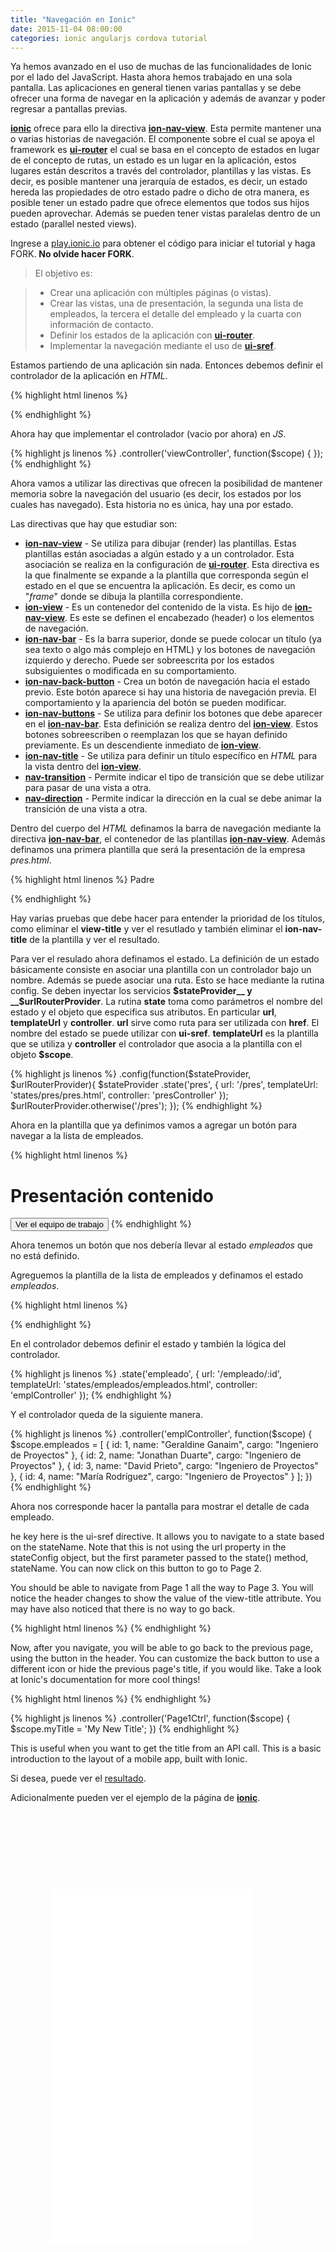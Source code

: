```yaml
---
title: "Navegación en Ionic"
date: 2015-11-04 08:00:00
categories: ionic angularjs cordova tutorial
---
```

Ya hemos avanzado en el uso de muchas de las funcionalidades de Ionic por el lado del JavaScript. Hasta ahora hemos trabajado en una sola pantalla. Las aplicaciones en general tienen varias pantallas y se debe ofrecer una forma de navegar en la aplicación y además de avanzar y poder regresar a pantallas previas.

[__ionic__][1] ofrece para ello la directiva [__ion-nav-view__][2]. Esta permite mantener una o varias historias de navegación. El componente sobre el cual se apoya el framework es [__ui-router__][5] el cual se basa en el concepto de estados en lugar de el concepto de rutas, un estado es un lugar en la aplicación, estos lugares están descritos a través del controlador, plantillas y las vistas. Es decir, es posible mantener una jerarquía de estados, es decir, un estado hereda las propiedades de otro estado padre o dicho de otra manera, es posible tener un estado padre que ofrece elementos que todos sus hijos pueden aprovechar. Además se pueden tener vistas paralelas dentro de un estado (parallel nested views).

Ingrese a [play.ionic.io][3] para obtener el código para iniciar el tutorial y haga FORK. __No olvide hacer FORK__.

  > El objetivo es:

  > - Crear una aplicación con múltiples páginas (o vistas).
  > - Crear las vistas, una de presentación, la segunda una lista de empleados, la tercera el detalle del empleado y la cuarta con información de contacto.
  > - Definir los estados de la aplicación con [__ui-router__][5].
  > - Implementar la navegación mediante el uso de [__ui-sref__][6].

Estamos partiendo de una aplicación sin nada. Entonces debemos definir el controlador de la aplicación en *HTML*.

{% highlight html linenos %}
<body ng-app="app" ng-controller="viewController">
{% endhighlight %}

Ahora hay que implementar el controlador (vacio por ahora) en *JS*.

{% highlight js linenos %}
.controller('viewController', function($scope) {
});
{% endhighlight %}

Ahora vamos a utilizar las directivas que ofrecen la posibilidad de mantener memoria sobre la navegación del usuario  (es decir, los estados por los cuales has navegado). Esta historia no es única, hay una por estado.

Las directivas que hay que estudiar son:

- [__ion-nav-view__][2] - Se utiliza para dibujar (render) las plantillas. Estas plantillas están asociadas a algún estado y a un controlador. Esta asociación se realiza en la configuración de [__ui-router__][5]. Esta directiva es la que finalmente se expande a la plantilla que corresponda según el estado en el que se encuentra la aplicación. Es decir, es como un "*frame*" donde se dibuja la plantilla correspondiente.
- [__ion-view__][7] - Es un contenedor del contenido de la vista. Es hijo de [__ion-nav-view__][2]. Es este se definen el encabezado (header) o los elementos de navegación.
- [__ion-nav-bar__][8] - Es la barra superior, donde se puede colocar un título (ya sea texto o algo más complejo en HTML) y los botones de navegación izquierdo y derecho. Puede ser sobreescrita por los estados subsiguientes o modificada en su comportamiento.
- [__ion-nav-back-button__][9] - Crea un botón de navegación hacia el estado previo. Este botón aparece si hay una historia de navegación previa. El comportamiento y la apariencia del botón se pueden modificar.
- [__ion-nav-buttons__][10] - Se utiliza para definir los botones que debe aparecer en el [__ion-nav-bar__][8]. Esta definición se realiza dentro del [__ion-view__][7]. Estos botones sobreescriben o reemplazan los que se hayan definido previamente. Es un descendiente inmediato de [__ion-view__][7].
- [__ion-nav-title__][11] - Se utiliza para definir un título específico en *HTML* para la vista dentro del [__ion-view__][7]. 
- [__nav-transition__][12] - Permite indicar el tipo de transición que se debe utilizar para pasar de una vista a otra.
- [__nav-direction__][13] - Permite indicar la dirección en la cual se debe animar la transición de una vista a otra.

Dentro del cuerpo del *HTML* definamos la barra de navegación mediante la directiva [__ion-nav-bar__][8], el contenedor de las plantillas [__ion-nav-view__][2]. Además definamos una primera plantilla que será la presentación de la empresa *pres.html*.

{% highlight html linenos %}
<ion-nav-bar  class="bar-assertive">
<ion-nav-title>
  Padre
</ion-nav-title>
</ion-nav-bar>

<ion-nav-view>
</ion-nav-view>

<script id="states/pres/pres.html" type="text/ng-template">
  <ion-view view-title="Presentación">
    <ion-nav-title>
      Hijo!
    </ion-nav-title>
    <ion-content class="padding">
      <h1>Presentación contenido</h1>
    </ion-content>
  </ion-view>
</script>
{% endhighlight %}

Hay varias pruebas que debe hacer para entender la prioridad de los títulos, como eliminar el __view-title__ y ver el resutlado y también eliminar el __ion-nav-title__ de la plantilla y ver el resultado.

Para ver el resulado ahora definamos el estado. La definición de un estado básicamente consiste en asociar una plantilla con un controlador bajo un nombre. Además se puede asociar una ruta. Esto se hace mediante la rutina config.
Se deben inyectar los servicios __$stateProvider__ y __$urlRouterProvider__. La rutina __state__ toma como parámetros el nombre del estado y el objeto que especifica sus atributos. En particular __url__, __templateUrl__ y __controller__. __url__ sirve como ruta para ser utilizada con __href__. El nombre del estado se puede utilizar con __ui-sref__. __templateUrl__ es la plantilla que se utiliza y __controller__ el controlador que asocia a la plantilla con el objeto __$scope__.

{% highlight js linenos %}
.config(function($stateProvider, $urlRouterProvider){
  $stateProvider
    .state('pres', {
      url: '/pres',
      templateUrl: 'states/pres/pres.html',
      controller: 'presController'
    });
  $urlRouterProvider.otherwise('/pres');
});
{% endhighlight %}

Ahora en la plantilla que ya definimos vamos a agregar un botón para navegar a la lista de empleados.

{% highlight html linenos %}
<ion-content class="padding">
  <h1>Presentación contenido</h1>
  <button ui-sref="empleado" class="button button-block">Ver el equipo de trabajo</button>
</ion-content>
{% endhighlight %}

Ahora tenemos un botón que nos debería llevar al estado *empleados* que no está definido.

Agreguemos la plantilla de la lista de empleados y definamos el estado *empleados*.

{% highlight html linenos %}
<script id="states/empleados/empleados.html" type="text/ng-template">
  <ion-view view-title="Empleados">
    <ion-content class="padding">
      <div class="list">
        <div class="item item-divider item-assertive item-icon-left">
          <i class="icon ion-android-people"></i> 
          Nuestro talento
        </div>
        <a ng-href="/empleado/{{e.id}}" class="item" 
          ng-repeat="e in empleados">
          {{e.name}}
        </a>
      </div>
    </ion-content>
  </ion-view>
</script>
{% endhighlight %}

En el controlador debemos definir el estado y también la lógica del controlador.

{% highlight js linenos %}
.state('empleado', {
  url: '/empleado/:id',
  templateUrl: 'states/empleados/empleados.html',
  controller: 'emplController'
});
{% endhighlight %}

Y el controlador queda de la siguiente manera.

{% highlight js linenos %}
.controller('emplController', function($scope) {
  $scope.empleados = [
    { id: 1, name: "Geraldine Ganaim", cargo: "Ingeniero de Proyectos" },
    { id: 2, name: "Jonathan Duarte", cargo: "Ingeniero de Proyectos" },
    { id: 3, name: "David Prieto", cargo: "Ingeniero de Proyectos" },
    { id: 4, name: "María Rodríguez", cargo: "Ingeniero de Proyectos" }
  ];
})
{% endhighlight %}

Ahora nos corresponde hacer la pantalla para mostrar el detalle de cada empleado.



he key here is the ui-sref directive. It allows you to navigate to a state based on the stateName. Note that this is not using the url property in the stateConfig object, but the first parameter passed to the state() method, stateName. You can now click on this button to go to Page 2.


You should be able to navigate from Page 1 all the way to Page 3. You will notice the header changes to show the value of the view-title attribute. You may have also noticed that there is no way to go back.

{% highlight html linenos %}
<ion-nav-bar class="bar-positive">
 <ion-nav-back-button></ion-nav-back-button>
</ion-nav-bar>
{% endhighlight %}

Now, after you navigate, you will be able to go back to the previous page, using the button in the header. You can customize the back button to use a different icon or hide the previous page's title, if you would like. Take a look at Ionic's documentation for more cool things!

{% highlight html linenos %}
<ion-view view-title="{{myTitle}}">
{% endhighlight %}

{% highlight js linenos %}
.controller('Page1Ctrl', function($scope) {
  $scope.myTitle = 'My New Title';
})
{% endhighlight %}

This is useful when you want to get the title from an API call. This is a basic introduction to the layout of a mobile app, built with Ionic.

Si desea, puede ver el [resultado][4]. 

Adicionalmente pueden ver el ejemplo de la página de [__ionic__][2].

<style>
.phone {
  position: relative;
  z-index: 1;
  width: 409px;
  height: 836px;
  background: url("/assets/img/phone.png") no-repeat right top;
  margin-left: 20px;
}
.embed_iframe {
  position: absolute;
  width: 320px !important;
  height: 568px;
  top: 124px;
  left: 44px;
  border: 0;
  background-color: white;
  transition: opacity .5s ease-in;
}
</style>
<div>
  <div class="phone">
  <iframe id="cp_embed_odqCz" src="//codepen.io/ionic/embed/odqCz?height=568&amp;theme-id=3572&amp;slug-hash=odqCz&amp;default-tab=result&amp;user=ionic" scrolling="no" frameborder="0" height="578" allowtransparency="true" allowfullscreen="true" name="CodePen Embed" title="CodePen Embed" class="embed_iframe" style="width: 100%; overflow: hidden;"></iframe>
  </div>
</div>
<script async src="//assets.codepen.io/assets/embed/ei.js"></script>


[1]: http://ionicframework.com "ionic Framework"
[2]: http://ionicframework.com/docs/api/directive/ionNavView/ "ion-nav-view"
[3]: http://play.ionic.io/app/97b6955c9bca "Inicio del tutorial"
[4]: http://play.ionic.io/app/d67dd42c983d "Resultado del tutorial"
[5]: https://github.com/angular-ui/ui-router/wiki "ui-router"
[6]: http://angular-ui.github.io/ui-router/site/#/api/ui.router.state.directive:ui-sref "ui-sref"
[7]: http://ionicframework.com/docs/api/directive/ionView/ "ion-view"
[8]: http://ionicframework.com/docs/api/directive/ionNavBar/ "ion-nav-bar"
[9]: http://ionicframework.com/docs/api/directive/ionNavBackButton/ "ion-nav-back-button"
[10]: http://ionicframework.com/docs/api/directive/ionNavButtons/ "ion-nav-buttons"
[11]: http://ionicframework.com/docs/api/directive/ionNavTitle/ "ion-nav-title"
[12]: http://ionicframework.com/docs/api/directive/navTransition/ "nav-transition"
[13]: http://ionicframework.com/docs/api/directive/navDirection/ "nav-direction"

